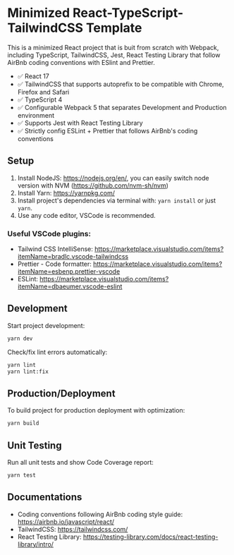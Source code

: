 # Minimized React-TypeScript-TailwindCSS Template

This is a minimized React project that is buit from scratch with Webpack, including TypeScript, TailwindCSS, Jest, React Testing Library that follow AirBnb coding conventions with ESlint and Prettier.

* ✅ React 17
* ✅ TailwindCSS that supports autoprefix to be compatible with Chrome, Firefox and Safari
* ✅ TypeScript 4
* ✅ Configurable Webpack 5 that separates Development and Production environment
* ✅ Supports Jest with React Testing Library
* ✅ Strictly config ESLint + Prettier that follows AirBnb's coding conventions

## Setup

1. Install NodeJS: https://nodejs.org/en/, you can easily switch node version with NVM (https://github.com/nvm-sh/nvm)
2. Install Yarn: https://yarnpkg.com/
3. Install project's dependencies via terminal with: `yarn install` or just `yarn`.
4. Use any code editor, VSCode is recommended.

### Useful VSCode plugins:
* Tailwind CSS IntelliSense: https://marketplace.visualstudio.com/items?itemName=bradlc.vscode-tailwindcss
* Prettier - Code formatter: https://marketplace.visualstudio.com/items?itemName=esbenp.prettier-vscode
* ESLint: https://marketplace.visualstudio.com/items?itemName=dbaeumer.vscode-eslint

## Development
Start project development:
```bash
yarn dev
```

Check/fix lint errors automatically:
```bash
yarn lint
yarn lint:fix
```
## Production/Deployment
To build project for production deployment with optimization:
```bash
yarn build
```

## Unit Testing
Run all unit tests and show Code Coverage report:
```bash
yarn test
```

## Documentations
* Coding conventions following AirBnb coding style guide: https://airbnb.io/javascript/react/
* TailwindCSS: https://tailwindcss.com/
* React Testing Library: https://testing-library.com/docs/react-testing-library/intro/